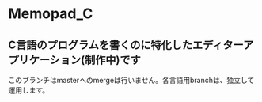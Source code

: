 # Memopad_C

<h2>C言語のプログラムを書くのに特化したエディターアプリケーション(制作中)です</h2>
<p>このブランチはmasterへのmergeは行いません。各言語用branchは、独立して運用します。</p>

